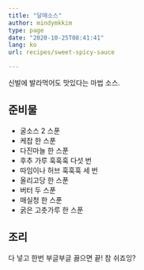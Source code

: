 ```yaml
---
title: "달매소스"
author: mindymkkim
type: page
date: "2020-10-25T08:41:41"
lang: ko
url: recipes/sweet-spicy-sauce

---
```


신발에 발라먹어도 맛있다는 마법 소스.

## 준비물

- 굴소스 2 스푼
- 케찹 한 스푼
- 다진마늘 한 스푼
- 후추 가루 훅훅훅 다섯 번
- 따임이나 허브 훅훅훅 세 번
- 올리고당 한 스푼
- 버터 두 스푼
- 매실청 한 스푼
- 굵은 고춧가루 한 스푼

## 조리

다 넣고 한번 부글부글 끓으면 끝! 참 쉬죠잉?
